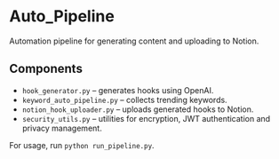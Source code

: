 # Auto_Pipeline

Automation pipeline for generating content and uploading to Notion.

## Components
- `hook_generator.py` – generates hooks using OpenAI.
- `keyword_auto_pipeline.py` – collects trending keywords.
- `notion_hook_uploader.py` – uploads generated hooks to Notion.
- `security_utils.py` – utilities for encryption, JWT authentication and privacy management.

For usage, run `python run_pipeline.py`.
